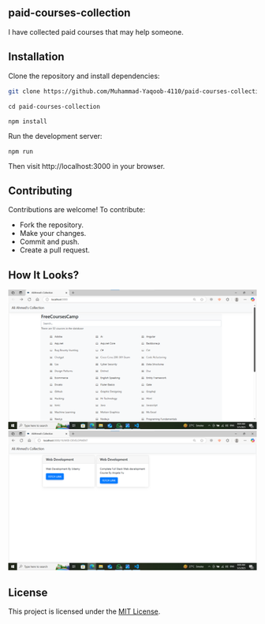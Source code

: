 ## paid-courses-collection
I have collected paid courses that may help someone.

## Installation
Clone the repository and install dependencies:
```bash
git clone https://github.com/Muhammad-Yaqoob-4110/paid-courses-collection.git
```
```
cd paid-courses-collection
```
```
npm install
```
Run the development server:
```
npm run
```
Then visit http://localhost:3000 in your browser.

## Contributing
Contributions are welcome! To contribute:
- Fork the repository.
- Make your changes.
- Commit and push.
- Create a pull request.


## How It Looks?
![paid-courses-collection](./assets/demo.png)
![paid-courses-collection](./assets/demo2.png)

## License
This project is licensed under the [MIT License](LICENSE).